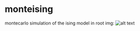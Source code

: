 # monteising
montecarlo simulation of the ising model in root
img: 
![alt text][logo]

[logo]: https://github.com/inknos/monteising/blob/master/docs/img/1.gif "Logo Title"
